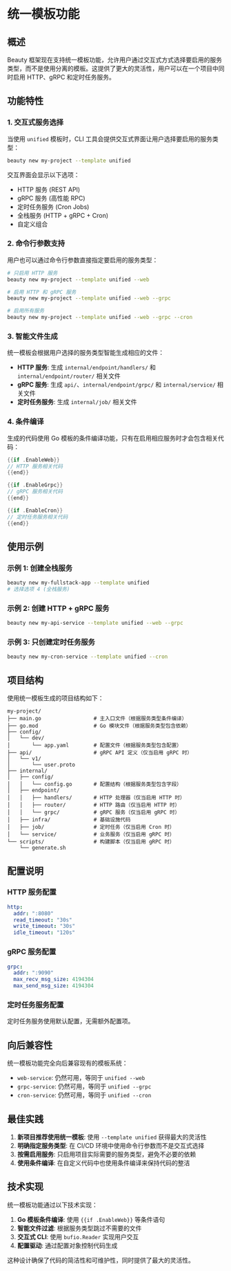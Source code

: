 # 统一模板功能

## 概述

Beauty 框架现在支持统一模板功能，允许用户通过交互式方式选择要启用的服务类型，而不是使用分离的模板。这提供了更大的灵活性，用户可以在一个项目中同时启用 HTTP、gRPC 和定时任务服务。

## 功能特性

### 1. 交互式服务选择

当使用 `unified` 模板时，CLI 工具会提供交互式界面让用户选择要启用的服务类型：

```bash
beauty new my-project --template unified
```

交互界面会显示以下选项：
- HTTP 服务 (REST API)
- gRPC 服务 (高性能 RPC)
- 定时任务服务 (Cron Jobs)
- 全栈服务 (HTTP + gRPC + Cron)
- 自定义组合

### 2. 命令行参数支持

用户也可以通过命令行参数直接指定要启用的服务类型：

```bash
# 只启用 HTTP 服务
beauty new my-project --template unified --web

# 启用 HTTP 和 gRPC 服务
beauty new my-project --template unified --web --grpc

# 启用所有服务
beauty new my-project --template unified --web --grpc --cron
```

### 3. 智能文件生成

统一模板会根据用户选择的服务类型智能生成相应的文件：

- **HTTP 服务**: 生成 `internal/endpoint/handlers/` 和 `internal/endpoint/router/` 相关文件
- **gRPC 服务**: 生成 `api/`、`internal/endpoint/grpc/` 和 `internal/service/` 相关文件
- **定时任务服务**: 生成 `internal/job/` 相关文件

### 4. 条件编译

生成的代码使用 Go 模板的条件编译功能，只有在启用相应服务时才会包含相关代码：

```go
{{if .EnableWeb}}
// HTTP 服务相关代码
{{end}}

{{if .EnableGrpc}}
// gRPC 服务相关代码
{{end}}

{{if .EnableCron}}
// 定时任务服务相关代码
{{end}}
```

## 使用示例

### 示例 1: 创建全栈服务

```bash
beauty new my-fullstack-app --template unified
# 选择选项 4 (全栈服务)
```

### 示例 2: 创建 HTTP + gRPC 服务

```bash
beauty new my-api-service --template unified --web --grpc
```

### 示例 3: 只创建定时任务服务

```bash
beauty new my-cron-service --template unified --cron
```

## 项目结构

使用统一模板生成的项目结构如下：

```
my-project/
├── main.go                 # 主入口文件（根据服务类型条件编译）
├── go.mod                  # Go 模块文件（根据服务类型包含依赖）
├── config/
│   └── dev/
│       └── app.yaml        # 配置文件（根据服务类型包含配置）
├── api/                    # gRPC API 定义（仅当启用 gRPC 时）
│   └── v1/
│       └── user.proto
├── internal/
│   ├── config/
│   │   └── config.go       # 配置结构（根据服务类型包含字段）
│   ├── endpoint/
│   │   ├── handlers/       # HTTP 处理器（仅当启用 HTTP 时）
│   │   ├── router/         # HTTP 路由（仅当启用 HTTP 时）
│   │   └── grpc/           # gRPC 服务（仅当启用 gRPC 时）
│   ├── infra/              # 基础设施代码
│   ├── job/                # 定时任务（仅当启用 Cron 时）
│   └── service/            # 业务服务（仅当启用 gRPC 时）
└── scripts/                # 构建脚本（仅当启用 gRPC 时）
    └── generate.sh
```

## 配置说明

### HTTP 服务配置

```yaml
http:
  addr: ":8080"
  read_timeout: "30s"
  write_timeout: "30s"
  idle_timeout: "120s"
```

### gRPC 服务配置

```yaml
grpc:
  addr: ":9090"
  max_recv_msg_size: 4194304
  max_send_msg_size: 4194304
```

### 定时任务服务配置

定时任务服务使用默认配置，无需额外配置项。

## 向后兼容性

统一模板功能完全向后兼容现有的模板系统：

- `web-service`: 仍然可用，等同于 `unified --web`
- `grpc-service`: 仍然可用，等同于 `unified --grpc`
- `cron-service`: 仍然可用，等同于 `unified --cron`

## 最佳实践

1. **新项目推荐使用统一模板**: 使用 `--template unified` 获得最大的灵活性
2. **明确指定服务类型**: 在 CI/CD 环境中使用命令行参数而不是交互式选择
3. **按需启用服务**: 只启用项目实际需要的服务类型，避免不必要的依赖
4. **使用条件编译**: 在自定义代码中也使用条件编译来保持代码的整洁

## 技术实现

统一模板功能通过以下技术实现：

1. **Go 模板条件编译**: 使用 `{{if .EnableWeb}}` 等条件语句
2. **智能文件过滤**: 根据服务类型跳过不需要的文件
3. **交互式 CLI**: 使用 `bufio.Reader` 实现用户交互
4. **配置驱动**: 通过配置对象控制代码生成

这种设计确保了代码的简洁性和可维护性，同时提供了最大的灵活性。
